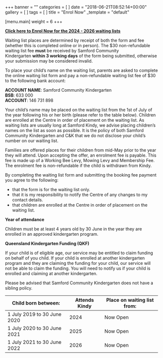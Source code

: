 +++
banner = ""
categories = [ ]
date = "2018-06-21T08:52:14+00:00"
gallery = [ ]
tags = [ ]
title = "Enrol Now"
_template = "default"

[menu.main]
weight = 6
+++

[**Click here to Enrol Now for the 2024 - 2026 waiting lists**](https://www.samfordkindergarten.com.au/waiting-listv2/)

Waiting list places are determined by receipt of both the form and fee (whether this is completed online or in person). The $30 non-refundable waiting list fee **must** be received by Samford Community Kindergarten **within 3 working days** of the form being submitted, otherwise your submission may be considered invalid.

To place your child’s name on the waiting list, parents are asked to complete the online waiting list form and pay a non-refundable waiting list fee of $30 to the following bank account:

**ACCOUNT NAME**: Samford Community Kindergarten  
**BSB**: 633 000  
**ACCOUNT**: 146 731 898

Your child’s name may be placed on the waiting list from the 1st of July of the year following his or her birth (please refer to the table below). Children are enrolled at the Centre in order of placement on the waiting list. As waiting lists are usually long at Samford Kindy, we advise placing children’s names on the list as soon as possible. It is the policy of both Samford Community Kindergarten and C&K that we do not disclose your child’s number on our waiting list.

Families are offered places for their children from mid-May prior to the year they will attend. Upon accepting the offer, an enrolment fee is payable. This fee is made up of a Working Bee Levy, Mowing Levy and Membership Fee. The enrolment fee is non-refundable if the child is withdrawn from Kindy.

By completing the waiting list form and submitting the booking fee payment you agree to the following:

* that the form is for the waiting list only.
* that it is my responsibility to notify the Centre of any changes to my contact details.
* that children are enrolled at the Centre in order of placement on the waiting list.

**Year of attendance**

Children must be at least 4 years old by 30 June in the year they are enrolled in an approved kindergarten program.

**Queensland Kindergarten Funding (QKF)**

If your child is of eligible age, our service may be entitled to claim funding on behalf of you child. If your child is enrolled at another kindergarten program and they are claiming the funding for your child, our service will not be able to claim the funding. You will need to notify us if your child is enrolled and claiming at another kindergarten.

Please be advised that Samford Community Kindergarten does not have a sibling policy.

| Child born between: | Attends Kindy | Place on waiting list from: |
| --- | --- | --- |
| 1 July 2019 to 30 June 2020 | 2024 | Now Open |
| 1 July 2020 to 30 June 2021 | 2025 | Now Open |
| 1 July 2021 to 30 June 2022 | 2026 | Now Open |
